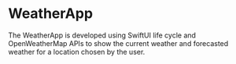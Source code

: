 # WeatherApp
The WeatherApp is developed using SwiftUI life cycle and OpenWeatherMap APIs to show the current weather and forecasted weather for a location chosen by the user. 
